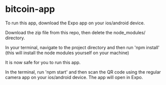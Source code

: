 # bitcoin-app
To run this app, download the Expo app on your ios/android device.

Download the zip file from this repo, then delete the node_modules/ directory.

In your terminal, navigate to the project directory and then run 'npm install' (this will install the node modules yourself on your machine)

It is now safe for you to run this app. 

In the terminal, run 'npm start' and then scan the QR code using the regular camera app on your ios/android device. The app will open in Expo.
